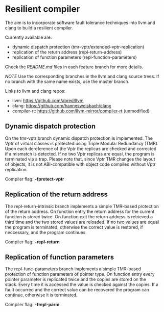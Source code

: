 Resilient compiler
==================

The aim is to incorporate software fault tolerance techniques into
llvm and clang to build a resilient compiler.

Currently available are:
- dynamic dispatch protection (tmr-vptr/extended-vptr-replication)
- replication of the return address (repl-return-address)
- replication of function parameters (repl-function-parameters)

Check the *README.md* files in each feature branch for more details.

*NOTE* Use the corresponding branches in the llvm and clang source trees.
If no branch with the same name exists, use the master branch.

Links to llvm and clang repos:
- llvm: <https://github.com/abred/llvm>
- clang: <https://github.com/hannesweisbach/clang>
- compiler-rt: <https://github.com/llvm-mirror/compiler-rt> (unmodified)

Dynamic dispatch protection
---------------------------
On the tmr-vptr branch dynamic dispatch protection is implemented. The Vptr of
virtual classes is protected using Triple Modular Redundancy (TMR). Upon each
dereference of the Vptr the replicas are checked and corrected if a mismatch is
detected. If no two Vptr replicas are equal, the program is terminated via a
trap. Please note that, since Vptr TMR changes the layout of objects, it is
not ABI-compatible with object code compiled without Vptr replication.

Compiler flag: **-fprotect-vptr**


Replication of the return address
---------------------------------

The repl-return-intrinsic branch implements a simple TMR-based protection of the
return address. On function entry the return address for the current function is
stored twice. On function exit the return address is retrieved a third time and
the two stored values are reloaded. If no two values are equal the program is
terminated, otherwise the correct value is restored, if neccessary, and the
program continues.

Compiler flag: **-repl-return**


Replication of function parameters
----------------------------------

The repl-func-parameters branch implements a simple TMR-based protection of
function parameters of pointer type. On function entry every pointer parameter
is replicated twice and the copies are stored on the stack. Every time it is
accessed the value is checked against the copies. If a fault occurred and the
correct value can be recovered the program can continue, otherwise it is
terminated.

Compiler flag: **-frepl-parm**
